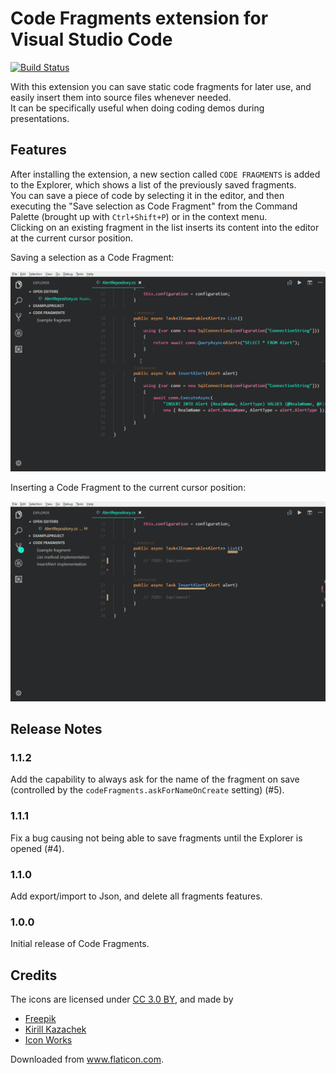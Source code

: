 # Code Fragments extension for Visual Studio Code

[![Build Status](https://travis-ci.org/markvincze/vscode-codeFragments.svg?branch=master)](https://travis-ci.org/markvincze/vscode-codeFragments)

With this extension you can save static code fragments for later use, and easily insert them into source files whenever needed.  
It can be specifically useful when doing coding demos during presentations.

## Features

After installing the extension, a new section called `CODE FRAGMENTS` is added to the Explorer, which shows a list of the previously saved fragments.  
You can save a piece of code by selecting it in the editor, and then executing the "Save selection as Code Fragment" from the Command Palette (brought up with `Ctrl+Shift+P`) or in the context menu.  
Clicking on an existing fragment in the list inserts its content into the editor at the current cursor position.

Saving a selection as a Code Fragment:

![Saving Code Fragments.](https://github.com/markvincze/vscode-codeFragments/raw/master/images/codefragments-save.gif)

Inserting a Code Fragment to the current cursor position:

![Inserting Code Fragments.](https://github.com/markvincze/vscode-codeFragments/raw/master/images/codefragments-insert.gif)

## Release Notes

### 1.1.2

Add the capability to always ask for the name of the fragment on save (controlled by the `codeFragments.askForNameOnCreate` setting) (#5).

### 1.1.1

Fix a bug causing not being able to save fragments until the Explorer is opened (#4).

### 1.1.0

Add export/import to Json, and delete all fragments features.

### 1.0.0

Initial release of Code Fragments.

## Credits

The icons are licensed under <a href="http://creativecommons.org/licenses/by/3.0/" title="Creative Commons BY 3.0" target="_blank">CC 3.0 BY</a>, and made by

 - <a href="http://www.freepik.com" title="Freepik">Freepik</a>
 - <a href="https://www.flaticon.com/authors/kirill-kazachek" title="Kirill Kazachek">Kirill Kazachek</a>
 - <a href="https://www.flaticon.com/authors/icon-works" title="Icon Works">Icon Works</a>
 
Downloaded from <a href="https://www.flaticon.com/" title="Flaticon">www.flaticon.com</a>.